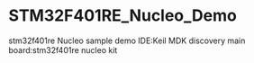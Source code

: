 # STM32F401RE_Nucleo_Demo
stm32f401re Nucleo sample demo
IDE:Keil MDK
discovery main board:stm32f401re nucleo kit
